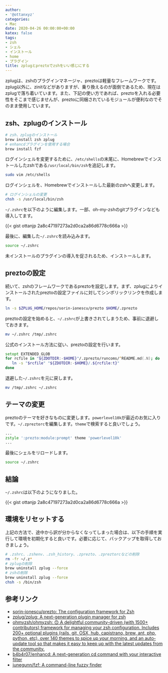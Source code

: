 ```yaml
---
author:
- '@ottanxyz'
categories:
- Mac
date: 2020-04-26 00:00:00+00:00
katex: false
tags:
- zsh
- シェル
- インストール
- home
- プラグイン
title: zplugとpreztoでzshをいい感じにする
---
```


zplugは、zshのプラグインマネージャ、preztoは軽量なフレームワークです。zplug以外に、zinitなどがありますが、乗り換えるのが面倒であるため、現在はzplugで落ち着いています。また、下記の使い方であれば、preztoを入れる必要性をそこまで感じませんが、preztoに同梱されているモジュールが便利なのでそのまま使用しています。

## zsh、zplugのインストール

```zsh
# zsh、zplugのインストール
brew install zsh zplug
# enhancdプラグインを使用する場合
brew install fzf
```

ログインシェルを変更するために、`/etc/shells`の末尾に、Homebrewでインストールしたzshである`/usr/local/bin/zsh`を追記します。

```zsh
sudo vim /etc/shells
```

ログインシェルを、Homebrewでインストールした最新のzshへ変更します。

```zsh
# ログインシェルの変更
chsh -s /usr/local/bin/zsh
```

`~/.zshrc`を以下のように編集します。一部、oh-my-zshのgitプラグインなども導入してます。

{{< gist ottanjp 2a8c47197273a2d0ca2a86d6778c666a >}}

最後に、編集した`~/.zshrc`を読み込みます。

```zsh
source ~/.zshrc
```

未インストールのプラグインの導入を促されるため、インストールします。

## preztoの設定

続いて、zshのフレームワークであるpreztoを設定します。まず、zplugによりインストールされたpreztoの設定ファイルに対してシンボリックリンクを作成します。

```zsh
ln -s $ZPLUG_HOME/repos/sorin-ionescu/prezto $HOME/.zprezto
```

preztoの設定を始めると、`~/.zshrc`が上書きされてしまうため、事前に退避しておきます。

```zsh
mv ~/.zshrc /tmp/.zshrc
```

公式のインストール方法に従い、preztoの設定を行います。

```zsh
setopt EXTENDED_GLOB
for rcfile in "${ZDOTDIR:-$HOME}"/.zprezto/runcoms/^README.md(.N); do
   ln -s "$rcfile" "${ZDOTDIR:-$HOME}/.${rcfile:t}"
done
```

退避した`~/.zshrc`を元に戻します。

```zsh
mv /tmp/.zshrc ~/.zshrc
```

## テーマの変更

preztoのテーマを好きなものに変更します。`powerlevel10k`が最近のお気に入りです。`~/.zpreztorc`を編集します。`theme`で検索すると良いでしょう。

```zsh
...
zstyle ':prezto:module:prompt' theme 'powerlevel10k'
...
```

最後にシェルをリロードします。

```zsh
source ~/.zshrc
```

## 結論

`~/.zshrc`は以下のようになりました。

{{< gist ottanjp 2a8c47197273a2d0ca2a86d6778c666a >}}

## 環境をリセットする

上記の方法で、途中から訳が分からなくなってしまった場合は、以下の手順を実行して環境を初期化すると良いです。必要に応じて、バックアップを取得しておきましょう。

```zsh
# .zshrc、.zshenv、.zsh_history、.zprezto、.zpreztorcなどの削除
rm -fr ~/.z*
# zplugの削除
brew uninstall zplug --force
# zshの削除
brew uninstall zplug --force
chsh -s /bin/zsh
```

## 参考リンク

* [sorin-ionescu/prezto: The configuration framework for Zsh](https://github.com/sorin-ionescu/prezto)
* [zplug/zplug: A next-generation plugin manager for zsh](https://github.com/zplug/zplug)
* [ohmyzsh/ohmyzsh: 🙃 A delightful community-driven (with 1500+ contributors) framework for managing your zsh configuration. Includes 200+ optional plugins (rails, git, OSX, hub, capistrano, brew, ant, php, python, etc), over 140 themes to spice up your morning, and an auto-update tool so that makes it easy to keep up with the latest updates from the community.](https://github.com/ohmyzsh/ohmyzsh)
* [b4b4r07/enhancd: A next-generation cd command with your interactive filter](https://github.com/b4b4r07/enhancd)
* [junegunn/fzf: A command-line fuzzy finder](https://github.com/junegunn/fzf)
